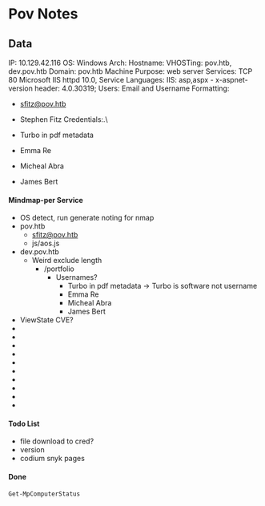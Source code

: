 # Pov Notes

## Data

IP: 10.129.42.116
OS: Windows
Arch:
Hostname:
VHOSTing: pov.htb, dev.pov.htb
Domain:  pov.htb
Machine Purpose: web server
Services: TCP 80 Microsoft IIS httpd 10.0,
Service Languages: IIS: asp,aspx - x-aspnet-version header: 4.0.30319; 
Users:
Email and Username Formatting:
- sfitz@pov.htb
- Stephen Fitz
Credentials:.\



- Turbo in pdf metadata
- Emma Re
- Micheal Abra
- James Bert


#### Mindmap-per Service

- OS detect, run generate noting for nmap
- pov.htb
	-  sfitz@pov.htb
	- js/aos.js
- dev.pov.htb
	- Weird exclude length
		- /portfolio
			- Usernames?
				- Turbo in pdf metadata -> Turbo is software not username
				- Emma Re
				- Micheal Abra
				- James Bert
-  ViewState CVE?
-
-
-
-
-
-
-
-
-
-



#### Todo List

- file download to cred?
- version
- codium snyk pages
#### Done


```
Get-MpComputerStatus

```